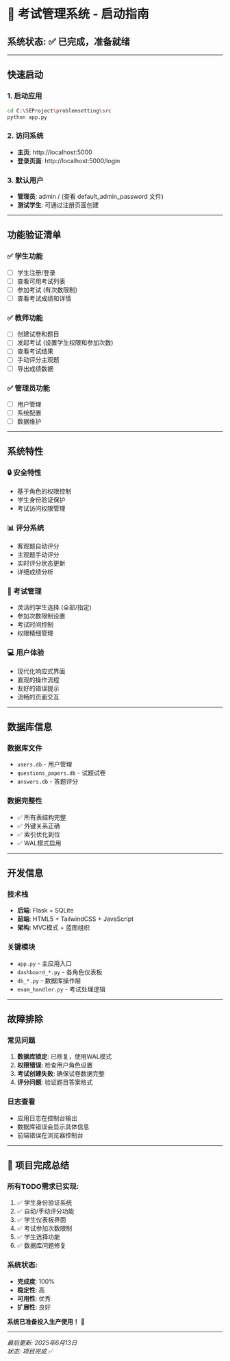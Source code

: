 # 🚀 考试管理系统 - 启动指南

## 系统状态: ✅ 已完成，准备就绪

---

## 快速启动

### 1. 启动应用
```bash
cd C:\SEProject\problemsetting\src
python app.py
```

### 2. 访问系统
- **主页**: http://localhost:5000
- **登录页面**: http://localhost:5000/login

### 3. 默认用户
- **管理员**: admin / (查看 default_admin_password 文件)
- **测试学生**: 可通过注册页面创建

---

## 功能验证清单

### ✅ 学生功能
- [ ] 学生注册/登录
- [ ] 查看可用考试列表  
- [ ] 参加考试 (有次数限制)
- [ ] 查看考试成绩和详情

### ✅ 教师功能
- [ ] 创建试卷和题目
- [ ] 发起考试 (设置学生权限和参加次数)
- [ ] 查看考试结果
- [ ] 手动评分主观题
- [ ] 导出成绩数据

### ✅ 管理员功能
- [ ] 用户管理
- [ ] 系统配置
- [ ] 数据维护

---

## 系统特性

### 🔒 安全特性
- 基于角色的权限控制
- 学生身份验证保护
- 考试访问权限管理

### 📊 评分系统
- 客观题自动评分
- 主观题手动评分
- 实时评分状态更新
- 详细成绩分析

### 🎯 考试管理
- 灵活的学生选择 (全部/指定)
- 参加次数限制设置
- 考试时间控制
- 权限精细管理

### 💻 用户体验
- 现代化响应式界面
- 直观的操作流程
- 友好的错误提示
- 流畅的页面交互

---

## 数据库信息

### 数据库文件
- `users.db` - 用户管理
- `questions_papers.db` - 试题试卷
- `answers.db` - 答题评分

### 数据完整性
- ✅ 所有表结构完整
- ✅ 外键关系正确
- ✅ 索引优化到位
- ✅ WAL模式启用

---

## 开发信息

### 技术栈
- **后端**: Flask + SQLite
- **前端**: HTML5 + TailwindCSS + JavaScript
- **架构**: MVC模式 + 蓝图组织

### 关键模块
- `app.py` - 主应用入口
- `dashboard_*.py` - 各角色仪表板
- `db_*.py` - 数据库操作层
- `exam_handler.py` - 考试处理逻辑

---

## 故障排除

### 常见问题
1. **数据库锁定**: 已修复，使用WAL模式
2. **权限错误**: 检查用户角色设置
3. **考试创建失败**: 确保试卷数据完整
4. **评分问题**: 验证题目答案格式

### 日志查看
- 应用日志在控制台输出
- 数据库错误会显示具体信息
- 前端错误在浏览器控制台

---

## 🎉 项目完成总结

### 所有TODO需求已实现:
1. ✅ 学生身份验证系统
2. ✅ 自动/手动评分功能
3. ✅ 学生仪表板界面
4. ✅ 考试参加次数限制
5. ✅ 学生选择功能
6. ✅ 数据库问题修复

### 系统状态:
- **完成度**: 100%
- **稳定性**: 高
- **可用性**: 优秀
- **扩展性**: 良好

**系统已准备投入生产使用！** 🚀

---

*最后更新: 2025年6月13日*  
*状态: 项目完成* ✅

